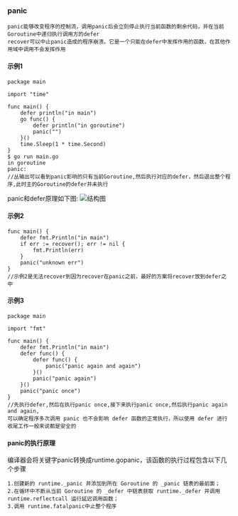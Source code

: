 ### panic
```
panic能够改变程序的控制流，调用panic后会立刻停止执行当前函数的剩余代码，并在当前Goroutine中递归执行调用方的defer
recover可以中止panic造成的程序崩溃。它是一个只能在defer中发挥作用的函数，在其他作用域中调用不会发挥作用
```
#### 示例1
```
package main

import "time"

func main() {
	defer println("in main")
	go func() {
		defer println("in goroutine")
		panic("")
	}()
	time.Sleep(1 * time.Second)
}
$ go run main.go
in goroutine
panic: 
//丛输出可以看到panic影响的只有当前Goroutine,然后执行对应的defer，然后退出整个程序,此时主的Goroutine的defer并未执行
```
panic和defer原理如下图:
![结构图](https://github.com/zhangchao1/learnNotes/blob/master/assets/go/panic_defer.png)

#### 示例2
```
func main() {
	defer fmt.Println("in main")
	if err := recover(); err != nil {
		fmt.Println(err)
	}
	panic("unknown err")
}
//示例2是无法recover到因为recover在panic之前，最好的方案将recover放到defer之中
```
#### 示例3
```
package main

import "fmt"

func main() {
	defer fmt.Println("in main")
	defer func() {
		defer func() {
			panic("panic again and again")
		}()
		panic("panic again")
	}()
	panic("panic once")
}
//先执行defer,然后在执行panic once,接下来执行panic once,然后执行panic again and again,
可以确定程序多次调用 panic 也不会影响 defer 函数的正常执行，所以使用 defer 进行收尾工作一般来说都是安全的
```
#### panic的执行原理
编译器会将关键字panic转换成runtime.gopanic，该函数的执行过程包含以下几个步骤
```
1.创建新的 runtime._panic 并添加到所在 Goroutine 的 _panic 链表的最前面；
2.在循环中不断从当前 Goroutine 的 _defer 中链表获取 runtime._defer 并调用 runtime.reflectcall 运行延迟调用函数；
3.调用 runtime.fatalpanic中止整个程序
```
